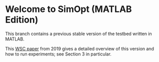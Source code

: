 # Welcome to SimOpt (MATLAB Edition)

This branch contains a previous stable version of the testbed written in MATLAB.

This [WSC paper](https://eckman.engr.tamu.edu/wp-content/uploads/sites/233/2020/01/SimOptRevisions-paper.pdf) from 2019 gives a detailed overview of this version and how to run experiments; see Section 3 in particular.